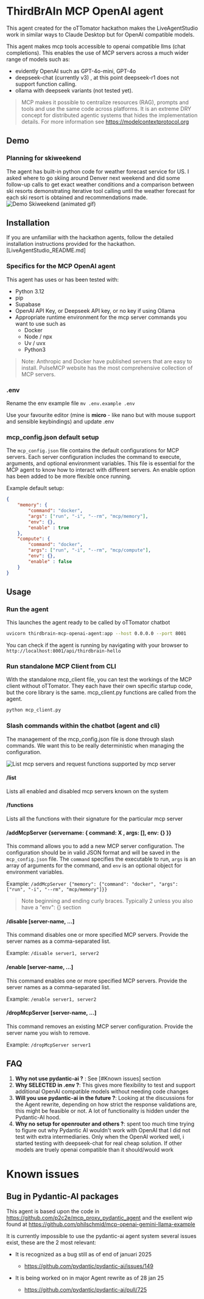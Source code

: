 # ThirdBrAIn MCP OpenAI agent
This agent created for the oTTomator hackathon makes the LiveAgentStudio work in similar ways to Claude Desktop but for OpenAI compatible models.

This agent makes mcp tools accessible to openai compatible llms (chat completions).
This enables the use of MCP servers across a much wider range of models such as:
- evidently OpenAI such as GPT-4o-mini, GPT-4o
- deepseek-chat (currently v3) , at this point deepseek-r1 does not support function calling.
- ollama with deepseek variants (not tested yet).

> MCP makes it possible to centralize resources (RAG), prompts and tools and use the same code across platforms. 
> It is an extreme DRY concept for distributed agentic systems that hides the implementation details. 
> For more information see https://modelcontextprotocol.org

## Demo
### Planning for skiweekend
The agent has built-in python code for weather forecast service for US. 
I asked where to go skiing around Denver next weekend and did some follow-up calls to get exact weather conditions and a comparison between ski resorts demonstrating iterative tool calling until the weather forecast for each ski resort is obtained and recommendations made.
![Demo Skiweekend (animated gif)](docs/Skiweekend.gif)

## Installation
If you are unfamiliar with the hackathon agents, follow the detailed installation instructions provided for the hackathon.
[LiveAgentStudio_README.md]

### Specifics for the MCP OpenAI agent
This agent has uses or has been tested with:
- Python 3.12
- pip
- Supabase
- OpenAI API Key, or Deepseek API key, or no key if using Ollama
- Appropriate runtime environment for the mcp server commands you want to use such as
  - Docker
  - Node / npx
  - Uv / uvx
  - Python3 

> Note:
> Anthropic and Docker have published servers that are easy to install.
> PulseMCP website has the most comprehensive collection of MCP servers.

### .env 
Rename the env example file 
`mv .env.example .env`

Use your favourite editor (mine is **micro** - like nano but with mouse support and sensible keybindings) and update .env 

### mcp_config.json default setup
The `mcp_config.json` file contains the default configurations for MCP servers. Each server configuration includes the command to execute, arguments, and optional environment variables. This file is essential for the MCP agent to know how to interact with different servers.
An enable option has been added to be more flexible once running.

Example default setup:
```json
{
    "memory": {
        "command": "docker",
        "args": ["run", "-i", "--rm", "mcp/memory"],
        "env": {},
        "enable" : true
    },
    "compute": {
        "command": "docker",
        "args": ["run", "-i", "--rm", "mcp/compute"],
        "env": {},
        "enable" : false
    }
}
```

## Usage

### Run the agent

This launches the agent ready to be called by oTTomator chatbot

```bash
uvicorn thirdbrain-mcp-openai-agent:app --host 0.0.0.0 --port 8001
```
You can check if the agent is running by navigating with your browser to
```http://localhost:8001/api/thirdbrain-hello```

### Run standalone MCP Client from CLI

With the standalone mcp_client file, you can test the workings of the MCP client without oTTomator. 
They each have their own specific startup code, but the core library is the same. mcp_client.py functions are called from the agent.

```bash
python mcp_client.py
```

### Slash commands within the chatbot (agent and cli)

The management of the mcp_config.json file is done through slash commands. We want this to be really deterministic when managing the configuration.


![List mcp servers and request functions supported by mcp server](docs/ThirdBrain-mcp-openai-agent-Command-list-functions.png)

#### /list
Lists all enabled and disabled mcp servers known on the system

#### /functions <server-name>
Lists all the functions with their signature for the particular mcp server

#### /addMcpServer {servername: { command: X , args: [], env: {} }}
This command allows you to add a new MCP server configuration. The configuration should be in valid JSON format and will be saved in the `mcp_config.json` file. The `command` specifies the executable to run, `args` is an array of arguments for the command, and `env` is an optional object for environment variables.

Example:
```/addMcpServer {"memory": {"command": "docker", "args": ["run", "-i", "--rm", "mcp/memory"]}}```

> Note beginning and ending curly braces. Typically 2 unless you also have a "env": {} section

#### /disable [server-name, ...]
This command disables one or more specified MCP servers. Provide the server names as a comma-separated list.

Example:
```/disable server1, server2```

#### /enable [server-name, ...]
This command enables one or more specified MCP servers. Provide the server names as a comma-separated list.

Example:
```/enable server1, server2```

#### /dropMcpServer [server-name, ...]
This command removes an existing MCP server configuration. Provide the server name you wish to remove.

Example:
```/dropMcpServer server1```


## FAQ
1. **Why not use pydantic-ai ?** : See [#Known issues] section
2. **Why SELECTED in .env ?**: This gives more flexibility to test and support additional OpenAI compatible models without needing code changes
3. **Will you use pydantic-ai in the future ?**: Looking at the discussions for the Agent rewrite, depending on how strict the response validations are, this might be feasible or not. A lot of functionality is hidden under the Pydantic-AI hood.
4. **Why no setup for openrouter and others ?**: spent too much time trying to figure out why Pydantic AI wouldn't work with OpenAI that I did not test with extra intermediaries. Only when the OpenAI worked well, i started testing with deepseek-chat for real cheap solution. If other models are truely openai compatible than it should/would work

# Known issues 
## Bug in Pydantic-AI packages
This agent is based upon the code in https://github.com/p2c2e/mcp_proxy_pydantic_agent
and the exellent wip found at https://github.com/philschmid/mcp-openai-gemini-llama-example

It is currently impossible to use the pydantic-ai agent system several issues exist, these are the 2 most relevant:

* It is recognized as a bug still as of end of januari 2025
  * https://github.com/pydantic/pydantic-ai/issues/149

* It is being worked on in major Agent rewrite as of 28 jan 25
  * https://github.com/pydantic/pydantic-ai/pull/725


